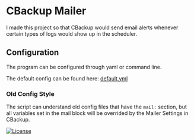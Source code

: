 # CBackup Mailer

I made this project so that CBackup would send email alerts whenever certain types of logs would show up in the scheduler.

## Configuration

The program can be configured through yaml or command line.

The default config can be found here: [default.yml](./default.yml)

### Old Config Style

The script can understand old config files that have the `mail:` section, but all variables set in the mail block will be overrided by the Mailer Settings in CBackup.

[![License](https://img.shields.io/badge/License-LPL%201.02-blue?style=flat&logo=Open%20Source%20Initiative)](./LICENSE.txt)